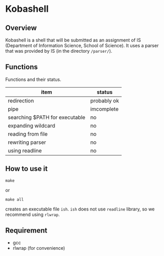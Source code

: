 # Kobashell
## Overview
Kobashell is a shell that will be submitted as an assignment of IS (Department of Information Science, School of Science).
It uses a parser that was provided by IS (in the directory `/parser/`).

## Functions
Functions and their status.

| item | status |
| --- | --- |
|redirection| probably ok|
|pipe | imcomplete |
| searching $PATH for executable | no|
| expanding wildcard | no | 
| reading from file | no |
| rewriting parser | no |
|using readline | no|

## How to use it
```
make
```
or
```
make all
```
creates an executable file `ish`. `ish` does not use `readline` library, so we recommend using `rlwrap`. 

## Requirement
* gcc
* rlwrap (for convenience)

